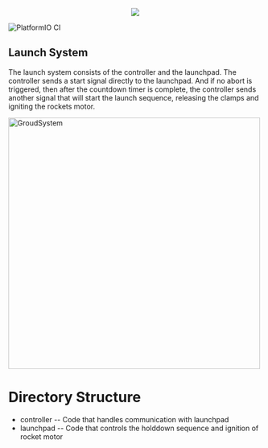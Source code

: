 <p align="center">
  <img src="https://imgur.com/EFZqWFS.png"/>
</p>

![PlatformIO CI](https://github.com/hyphenspace/spiral-launchpad/workflows/PlatformIO%20CI/badge.svg)

## Launch System
The launch system consists of the controller and the launchpad. The controller sends a start signal directly to the launchpad. And if no abort is triggered, then after the countdown timer is complete, the controller sends another signal that will start the launch sequence, releasing the clamps and igniting the rockets motor.

<img src="https://imgur.com/3sHSgjb.jpg" alt="GroudSystem" width="500" height="500" />

# Directory Structure
* controller -- Code that handles communication with launchpad
* launchpad -- Code that controls the holddown sequence and ignition of rocket motor
